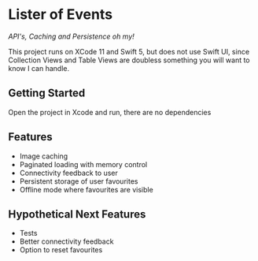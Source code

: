 # Lister of Events
_API's, Caching and Persistence oh my!_

This project runs on XCode 11 and Swift 5, but does not use Swift UI, since Collection Views and Table Views are doubless something you will want to know I can handle.

## Getting Started

Open the project in Xcode and run, there are no dependencies

## Features

* Image caching
* Paginated loading with memory control
* Connectivity feedback to user
* Persistent storage of user favourites
* Offline mode where favourites are visible

## Hypothetical Next Features

* Tests
* Better connectivity feedback
* Option to reset favourites
